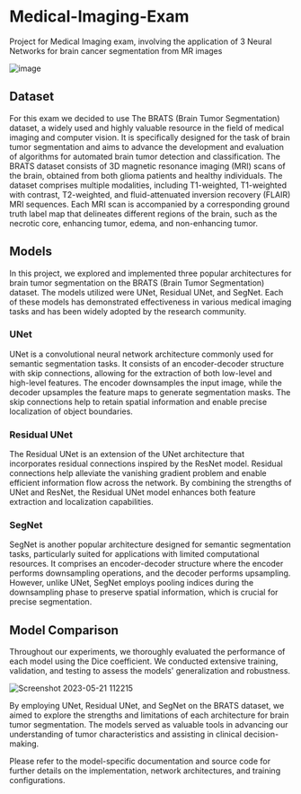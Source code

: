 # Medical-Imaging-Exam
Project for Medical Imaging exam, involving the application of 3 Neural Networks for brain cancer segmentation from MR images

![image](https://github.com/MattLanzUnimib/Medical-Imaging-Exam/assets/98222024/4aca51e1-a81d-4d7f-9ca0-e94e482c2d18)

## Dataset
For this exam we decided to use The BRATS (Brain Tumor Segmentation) dataset, a widely used and highly valuable resource in the field of medical imaging and computer vision. It is specifically designed for the task of brain tumor segmentation and aims to advance the development and evaluation of algorithms for automated brain tumor detection and classification.
The BRATS dataset consists of 3D magnetic resonance imaging (MRI) scans of the brain, obtained from both glioma patients and healthy individuals. The dataset comprises multiple modalities, including T1-weighted, T1-weighted with contrast, T2-weighted, and fluid-attenuated inversion recovery (FLAIR) MRI sequences. Each MRI scan is accompanied by a corresponding ground truth label map that delineates different regions of the brain, such as the necrotic core, enhancing tumor, edema, and non-enhancing tumor.


## Models
In this project, we explored and implemented three popular architectures for brain tumor segmentation on the BRATS (Brain Tumor Segmentation) dataset. The models utilized were UNet, Residual UNet, and SegNet. Each of these models has demonstrated effectiveness in various medical imaging tasks and has been widely adopted by the research community.

### UNet
UNet is a convolutional neural network architecture commonly used for semantic segmentation tasks. It consists of an encoder-decoder structure with skip connections, allowing for the extraction of both low-level and high-level features. The encoder downsamples the input image, while the decoder upsamples the feature maps to generate segmentation masks. The skip connections help to retain spatial information and enable precise localization of object boundaries.

### Residual UNet
The Residual UNet is an extension of the UNet architecture that incorporates residual connections inspired by the ResNet model. Residual connections help alleviate the vanishing gradient problem and enable efficient information flow across the network. By combining the strengths of UNet and ResNet, the Residual UNet model enhances both feature extraction and localization capabilities.

### SegNet
SegNet is another popular architecture designed for semantic segmentation tasks, particularly suited for applications with limited computational resources. It comprises an encoder-decoder structure where the encoder performs downsampling operations, and the decoder performs upsampling. However, unlike UNet, SegNet employs pooling indices during the downsampling phase to preserve spatial information, which is crucial for precise segmentation.

## Model Comparison
Throughout our experiments, we thoroughly evaluated the performance of each model using the Dice coefficient. We conducted extensive training, validation, and testing to assess the models' generalization and robustness.

![Screenshot 2023-05-21 112215](https://github.com/MattLanzUnimib/Medical-Imaging-Exam/assets/98222024/ef96302b-cb03-40c8-92c4-80d6f2793ca8)

By employing UNet, Residual UNet, and SegNet on the BRATS dataset, we aimed to explore the strengths and limitations of each architecture for brain tumor segmentation. The models served as valuable tools in advancing our understanding of tumor characteristics and assisting in clinical decision-making.

Please refer to the model-specific documentation and source code for further details on the implementation, network architectures, and training configurations.
